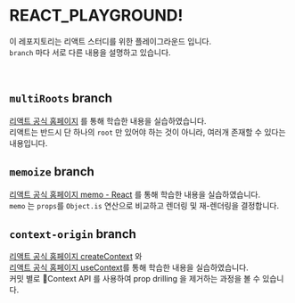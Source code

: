 # REACT_PLAYGROUND!

이 레포지토리는 리액트 스터디를 위한 플레이그라운드 입니다. <br>
`branch` 마다 서로 다른 내용을 설명하고 있습니다. 

</br>

## `multiRoots` branch
[리액트 공식 홈페이지](https://react.dev/learn/describing-the-ui) 를 통해 학습한 내용을 실습하였습니다. <br>
리액트는 반드시 단 하나의 `root` 만 있어야 하는 것이 아니라, 여러개 존재할 수 있다는 내용입니다. <br>

## `memoize` branch
[리액트 공식 홈페이지 memo - React](https://react.dev/reference/react/memo) 를 통해 학습한 내용을 실습하였습니다. <br>
`memo` 는 `props`를 `Object.is` 연산으로 비교하고 렌더링 및 재-렌더링을 결정합니다. <br>


## `context-origin` branch
[리액트 공식 홈페이지 createContext](https://react.dev/reference/react/createContext) 와 <br>
[리액트 공식 홈페이지 useContext](https://react.dev/reference/react/useContext)를 통해 학습한 내용을 실습하였습니다. <br>
커밋 별로 Context API 를 사용하여 prop drilling 을 제거하는 과정을 볼 수 있습니다. <br>
